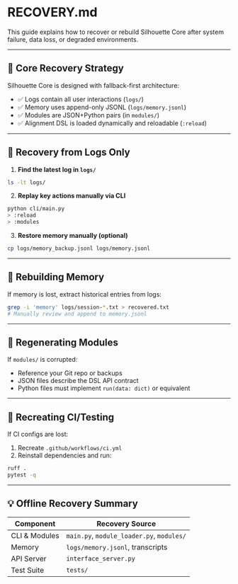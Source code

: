 # RECOVERY.md

This guide explains how to recover or rebuild Silhouette Core after system failure, data loss, or degraded environments.

---

## 🧱 Core Recovery Strategy

Silhouette Core is designed with fallback-first architecture:

- ✅ Logs contain all user interactions (`logs/`)
- ✅ Memory uses append-only JSONL (`logs/memory.jsonl`)
- ✅ Modules are JSON+Python pairs (in `modules/`)
- ✅ Alignment DSL is loaded dynamically and reloadable (`:reload`)

---

## 🔁 Recovery from Logs Only

1. **Find the latest log in `logs/`**

```bash
ls -lt logs/
```

2. **Replay key actions manually via CLI**

```bash
python cli/main.py
> :reload
> :modules
```

3. **Restore memory manually (optional)**

```bash
cp logs/memory_backup.jsonl logs/memory.jsonl
```

---

## 🧠 Rebuilding Memory

If memory is lost, extract historical entries from logs:

```bash
grep -i 'memory' logs/session-*.txt > recovered.txt
# Manually review and append to memory.jsonl
```

---

## 🔧 Regenerating Modules

If `modules/` is corrupted:

- Reference your Git repo or backups
- JSON files describe the DSL API contract
- Python files must implement `run(data: dict)` or equivalent

---

## 🔗 Recreating CI/Testing

If CI configs are lost:

1. Recreate `.github/workflows/ci.yml`
2. Reinstall dependencies and run:

```bash
ruff .
pytest -q
```

---

## 💡 Offline Recovery Summary

| Component | Recovery Source |
|----------|------------------|
| CLI & Modules | `main.py`, `module_loader.py`, `modules/` |
| Memory | `logs/memory.jsonl`, transcripts |
| API Server | `interface_server.py` |
| Test Suite | `tests/` |
